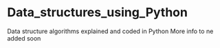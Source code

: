 # Data_structures_using_Python
Data structure algorithms explained and coded in Python
More info to ne added soon
